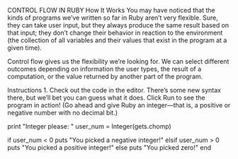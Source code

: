   CONTROL FLOW IN RUBY
How It Works
You may have noticed that the kinds of programs we’ve written so far in Ruby aren’t very flexible. Sure, they can take user input, but they always produce the same result based on that input; they don’t change their behavior in reaction to the environment (the collection of all variables and their values that exist in the program at a given time).

Control flow gives us the flexibility we’re looking for. We can select different outcomes depending on information the user types, the result of a computation, or the value returned by another part of the program.

Instructions
1.
Check out the code in the editor. There’s some new syntax there, but we’ll bet you can guess what it does. Click Run to see the program in action! (Go ahead and give Ruby an integer—that is, a positive or negative number with no decimal bit.)


print "Integer please: "
user_num = Integer(gets.chomp)

if user_num < 0
  puts "You picked a negative integer!"
elsif user_num > 0
  puts "You picked a positive integer!"
else
  puts "You picked zero!"
end
